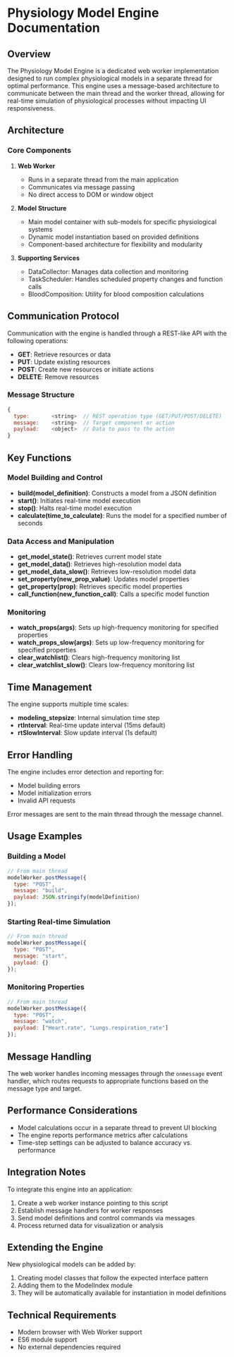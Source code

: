 # Physiology Model Engine Documentation

## Overview

The Physiology Model Engine is a dedicated web worker implementation designed to run complex physiological models in a separate thread for optimal performance. This engine uses a message-based architecture to communicate between the main thread and the worker thread, allowing for real-time simulation of physiological processes without impacting UI responsiveness.

## Architecture

### Core Components

1. **Web Worker**
   - Runs in a separate thread from the main application
   - Communicates via message passing
   - No direct access to DOM or window object

2. **Model Structure**
   - Main model container with sub-models for specific physiological systems
   - Dynamic model instantiation based on provided definitions
   - Component-based architecture for flexibility and modularity

3. **Supporting Services**
   - DataCollector: Manages data collection and monitoring
   - TaskScheduler: Handles scheduled property changes and function calls
   - BloodComposition: Utility for blood composition calculations

## Communication Protocol

Communication with the engine is handled through a REST-like API with the following operations:

- **GET**: Retrieve resources or data
- **PUT**: Update existing resources
- **POST**: Create new resources or initiate actions
- **DELETE**: Remove resources

### Message Structure

```javascript
{
  type:       <string>  // REST operation type (GET/PUT/POST/DELETE)
  message:    <string>  // Target component or action
  payload:    <object>  // Data to pass to the action
}
```

## Key Functions

### Model Building and Control

- **build(model_definition)**: Constructs a model from a JSON definition
- **start()**: Initiates real-time model execution
- **stop()**: Halts real-time model execution
- **calculate(time_to_calculate)**: Runs the model for a specified number of seconds

### Data Access and Manipulation

- **get_model_state()**: Retrieves current model state
- **get_model_data()**: Retrieves high-resolution model data
- **get_model_data_slow()**: Retrieves low-resolution model data
- **set_property(new_prop_value)**: Updates model properties
- **get_property(prop)**: Retrieves specific model properties
- **call_function(new_function_call)**: Calls a specific model function

### Monitoring

- **watch_props(args)**: Sets up high-frequency monitoring for specified properties
- **watch_props_slow(args)**: Sets up low-frequency monitoring for specified properties
- **clear_watchlist()**: Clears high-frequency monitoring list
- **clear_watchlist_slow()**: Clears low-frequency monitoring list

## Time Management

The engine supports multiple time scales:

- **modeling_stepsize**: Internal simulation time step
- **rtInterval**: Real-time update interval (15ms default)
- **rtSlowInterval**: Slow update interval (1s default)

## Error Handling

The engine includes error detection and reporting for:
- Model building errors
- Model initialization errors
- Invalid API requests

Error messages are sent to the main thread through the message channel.

## Usage Examples

### Building a Model

```javascript
// From main thread
modelWorker.postMessage({
  type: "POST",
  message: "build",
  payload: JSON.stringify(modelDefinition)
});
```

### Starting Real-time Simulation

```javascript
// From main thread
modelWorker.postMessage({
  type: "POST",
  message: "start",
  payload: {}
});
```

### Monitoring Properties

```javascript
// From main thread
modelWorker.postMessage({
  type: "POST",
  message: "watch",
  payload: ["Heart.rate", "Lungs.respiration_rate"]
});
```

## Message Handling

The web worker handles incoming messages through the `onmessage` event handler, which routes requests to appropriate functions based on the message type and target.

## Performance Considerations

- Model calculations occur in a separate thread to prevent UI blocking
- The engine reports performance metrics after calculations
- Time-step settings can be adjusted to balance accuracy vs. performance

## Integration Notes

To integrate this engine into an application:

1. Create a web worker instance pointing to this script
2. Establish message handlers for worker responses
3. Send model definitions and control commands via messages
4. Process returned data for visualization or analysis

## Extending the Engine

New physiological models can be added by:

1. Creating model classes that follow the expected interface pattern
2. Adding them to the ModelIndex module
3. They will be automatically available for instantiation in model definitions

## Technical Requirements

- Modern browser with Web Worker support
- ES6 module support
- No external dependencies required

